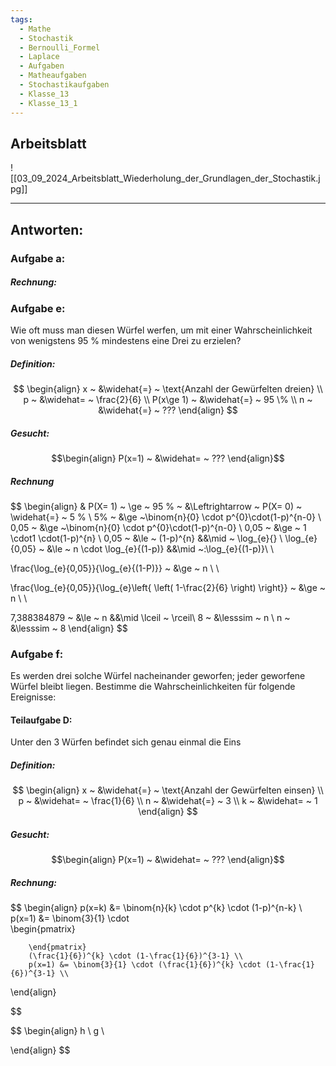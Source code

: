 ```yaml
---
tags:
  - Mathe
  - Stochastik
  - Bernoulli_Formel
  - Laplace
  - Aufgaben
  - Matheaufgaben
  - Stochastikaufgaben
  - Klasse_13
  - Klasse_13_1
---
```

## Arbeitsblatt

![[03_09_2024_Arbeitsblatt_Wiederholung_der_Grundlagen_der_Stochastik.jpg]]

---

## Antworten:
### Aufgabe a:
##### Rechnung:


### Aufgabe e:
Wie oft muss man diesen Würfel werfen, um mit einer Wahrscheinlichkeit von wenigstens 95 % mindestens eine Drei zu erzielen?
##### Definition:

$$
\begin{align}
x ~ &\widehat{=} ~ \text{Anzahl der Gewürfelten dreien} \\
p ~ &\widehat= ~ \frac{2}{6} \\
P(x\ge 1) ~ &\widehat{=} ~ 95 \% \\
n ~ &\widehat{=} ~ ???
\end{align}
$$

##### Gesucht:
$$\begin{align}
P(x=1) ~ &\widehat= ~ ???
\end{align}$$

##### Rechnung

$$
\begin{align} & 
P(X= 1) ~ \ge ~ 95 \% ~ &\Leftrightarrow ~ P(X= 0) ~ \widehat{=} ~ 5 \% \\
5\% ~ &\ge ~\binom{n}{0} \cdot p^{0}\cdot(1-p)^{n-0} \\
0,05 ~ &\ge ~\binom{n}{0} \cdot p^{0}\cdot(1-p)^{n-0} \\
0,05 ~ &\ge ~ 1 \cdot1 \cdot(1-p)^{n} \\
0,05 ~ &\le ~ (1-p)^{n} &&\mid ~ \log_{e}\{\} \\
\log_{e}\{0,05\} ~ &\le ~ n \cdot \log_{e}\{(1-p)\} &&\mid ~:\log_{e}\{(1-p)\}\\ \\

\frac{\log_{e}\{0,05\}}{\log_{e}\{(1-P)\}} ~ &\ge ~ n \\ \\

\frac{\log_{e}\{0,05\}}{\log_{e}\left\{ \left( 1-\frac{2}{6} \right) \right\}} ~ &\ge ~ n \\ \\

7,388384879 ~ &\le ~ n &&\mid \lceil ~ \rceil\\
8 ~ &\lesssim ~ n \\
n ~ &\lesssim ~ 8
\end{align}
$$


### Aufgabe f:
Es werden drei solche Würfel nacheinander geworfen; jeder geworfene Würfel bleibt liegen.
Bestimme die Wahrscheinlichkeiten für folgende Ereignisse:

#### Teilaufgabe D:
Unter den 3 Würfen befindet sich genau einmal die Eins

##### Definition:

$$
\begin{align}
x ~ &\widehat{=} ~ \text{Anzahl der Gewürfelten einsen} \\
p ~ &\widehat= ~ \frac{1}{6} \\
n ~ &\widehat{=} ~ 3 \\
k ~ &\widehat= ~ 1
\end{align}
$$

##### Gesucht:
$$\begin{align}
P(x=1) ~ &\widehat= ~ ???
\end{align}$$

##### Rechnung:
$$
	\begin{align}
		p(x=k) &= \binom{n}{k} \cdot p^{k} \cdot (1-p)^{n-k} \\
		p(x=1) &= \binom{3}{1} \cdot  
		\begin{pmatrix}
		
		\end{pmatrix}
		(\frac{1}{6})^{k} \cdot (1-\frac{1}{6})^{3-1} \\
		p(x=1) &= \binom{3}{1} \cdot (\frac{1}{6})^{k} \cdot (1-\frac{1}{6})^{3-1} \\
\end{align}

$$





$$
\begin{align}
	h \\
	g \\
	  


\end{align}
$$
